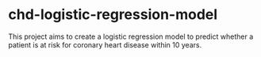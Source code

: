# chd-logistic-regression-model
This project aims to create a logistic regression model to predict whether a patient is at risk for coronary heart disease within 10 years. 
